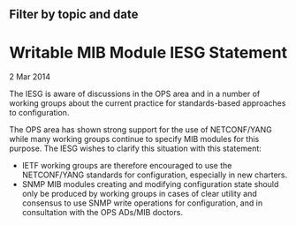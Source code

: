 Filter by topic and date
------------------------

Writable MIB Module IESG Statement
==================================

2 Mar 2014

The IESG is aware of discussions in the OPS area and in a number of working groups about the current practice for standards-based approaches to configuration.

The OPS area has shown strong support for the use of NETCONF/YANG while many working groups continue to specify MIB modules for this purpose. The IESG wishes to clarify this situation with this statement:

* IETF working groups are therefore encouraged to use the NETCONF/YANG standards for configuration, especially in new charters.
* SNMP MIB modules creating and modifying configuration state should only be produced by working groups in cases of clear utility and consensus to use SNMP write operations for configuration, and in consultation with the OPS ADs/MIB doctors.

